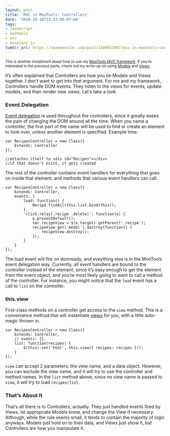 ```yaml
---
layout: post
title: 'MVC in MooTools: Controllers'
date: '2010-10-18T23:33:00-07:00'
tags:
- javascript
- mootools
- mvc
- monstars.js
tumblr_url: https://seanmonstar.com/post/1349631987/mvc-in-mootools-controllers
---
```

<small>This is another installment about how to use my <a href="http://github.com/seanmonstar/monstars.js">MooTools MVC framework</a>. If you’re interested in the previous parts, check out my write-up on using <a href="http://seanmonstar.com/2022/07/28/2010-08-25-mvc-in-mootools-models.html">Models</a> and <a href="http://seanmonstar.com/2022/07/28/2010-09-02-mvc-in-mootools-views.html">Views</a>.</small>

It’s often explained that Controllers are how you tie Models and Views together. I don’t want to get into _that_ argument. For me and my framework, Controllers handle DOM events. They listen to the views for events, update models, and then render new views. Let’s take a look.

### Event.Delegation

[Event delegation](http://mootools.net/docs/more/Element/Element.Delegation) is used throughout the controllers, since it greatly eases the pain of changing the DOM around all the time. When you name a controller, the first part of the name will be used to find or create an element to look over, unless another element is specified. Example time:

    var RecipesController = new Class({
        Extends: Controller
    });
    
    //attaches itself to <div id="Recipes"></div>
    //if that doesn't exist, it gets created

The rest of the controller contains event handlers for everything that goes on inside that element, and methods that various event handlers can call.

    var RecipesController = new Class({
        Extends: Controller,
        events: {
            load: function() {
                Recipe.findAll(this.list.bind(this));
            },
            'click:relay(.recipe .delete)': function(e) {
                e.preventDefault();
                var recipeView = $(e.target).getParent('.recipe');
                recipeView.get('model').destroy(function() {
                    recipeView.destroy();
                });
            }
        }
    });

The load event will fire on domready, and eveything else is in the MooTools event delegation way. Currently, all event handlers are bound to the controller instead of the element, since it’s easy enough to get the element from the event object, and you’re most likely going to want to call a method of the controller. For instance, you might notice that the `load` event has a call to `list` on the controller.

### this.view

First-class methods on a controller get access to the `view` method. This is a convenience method that will instantiate [views](http://seanmonstar.com/2022/07/28/2010-09-02-mvc-in-mootools-views.html) for you, with a little auto-magic thrown in.

    var RecipesController = new Class({
        Extends: Controller,
        // events: {},
        list: function(recipes) {
            $(this).set('html', this.view({ recipes: recipes }));
        }
    });

`view` can accept 2 parameters: the view name, and a data object. However, you can exclude the view name, and it will try to use the controller and method names. In the `list` method above, since no view name is passed to `view`, it will try to load `recipes/list`.

### That’s About It

That’s all there is to Controllers, actually. They just handled events fired by Views, let appropriate Models know, and change the View if necessary. Although, while the role seems small, it tends to contain the majority of logic anyways. Models just hold on to their data, and Views just show it, but Controllers are how you manipulate it.

